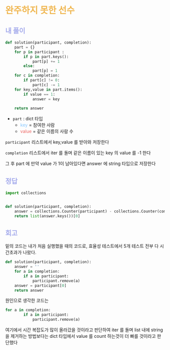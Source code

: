 # <span style="color: #f0b752">완주하지 못한 선수</span>

## <span style="color: #a6acec">내 풀이</span>

```python
def solution(participant, completion):
    part = {}
    for p in participant :
        if p in part.keys():
            part[p] += 1
        else:
            part[p] = 1
    for c in completion:
        if part[c] != 0:
            part[c] -= 1
    for key,value in part.items():
        if value == 1:
            answer = key
            
    return answer
```

- `part` : dict 타입
	- <span style="color: #88c8ff">key</span> = 참여한 사람
	- <span style="color: #ed6663">value</span> = 같은 이름의 사람 수

`participant` 리스트에서 key,value 를 받아와 저장한다

`completion` 리스트에서 iter 를 돌며 같은 이름이 있는 key 의 value 를 -1 한다

그 후 part 에 만약 value 가 1이 남아있다면 answer 에 string 타입으로 저장한다

## <span style="color: #a6acec">정답</span>

```python
import collections


def solution(participant, completion):
    answer = collections.Counter(participant) - collections.Counter(completion)
    return list(answer.keys())[0]
```





## <span style="color: #a6acec">회고</span>

밑의 코드는 내가 처음 실행했을 때의 코드로, 효율성 테스트에서 5개 테스트 전부 다 시간초과가 나왔다.

```python
def solution(participant, completion):
    answer = ''
    for a in completion:
        if a in participant:
            participant.remove(a)
    answer = participant[0]
    return answer
```

원인으로 생각한 코드는 

```python
for a in completion:
        if a in participant:
            participant.remove(a)
```

여기에서 시간 복잡도가 많이 올라갔을 것이라고 판단하여 iter 를 돌며 list 내에 string 을 제거하는 방법보다는 dict 타입에서 value 를 count 하는것이 더 빠를 것이라고 판단했다